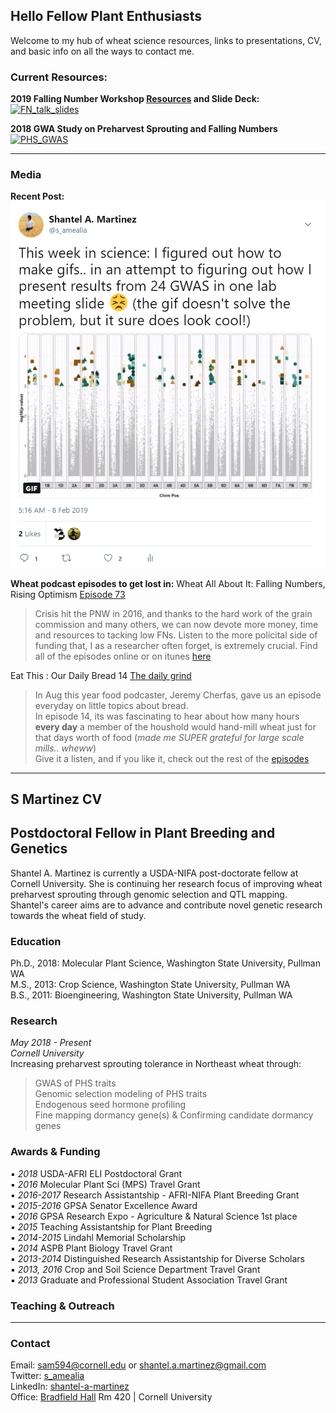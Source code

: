 ## Hello Fellow Plant Enthusiasts

Welcome to my hub of wheat science resources, links to presentations, CV, and basic info on all the ways to contact me.  

### Current Resources: 
**2019 Falling Number Workshop [Resources](https://github.com/shantel-martinez/FNWorkshop2019/blob/master/README.md) and Slide Deck:**
[![FN_talk_slides](https://github.com/shantel-martinez/Lab_Resources/blob/master/example_img/SMartinez%20FN%20Workshop%2001.30.2019.png?raw=true)](https://github.com/shantel-martinez/FNWorkshop2019/blob/master/SMartinez%20FN%20Workshop%2001.30.2019.pdf)  

**2018 GWA Study on Preharvest Sprouting and Falling Numbers**
[![PHS_GWAS](https://www.frontiersin.org/files/Articles/325955/fpls-09-00141-HTML/image_m/fpls-09-00141-g005.jpg)](https://www.frontiersin.org/articles/10.3389/fpls.2018.00141/full)  

---------
### Media 

**Recent Post:**  
[![Twitter](https://github.com/shantel-martinez/Lab_Resources/blob/master/example_img/RecentTwitterPosts.PNG?raw=true)](https://twitter.com/s_amealia/status/1093861130286571520)  

**Wheat podcast episodes to get lost in:**
Wheat All About It: Falling Numbers, Rising Optimism [Episode 73](http://wagrains.org/podcast/episode-73-falling-numbers-rising-optimism/)   
> Crisis hit the PNW in 2016, and thanks to the hard work of the grain commission and many others, we can now devote more money, time and resources to tacking low FNs. Listen to the more policital side of funding that, I as a researcher often forget, is extremely crucial. 
> Find all of the episodes online or on itunes [here](http://wagrains.org/cast/)  

Eat This : Our Daily Bread 14 [The daily grind](www.eatthispodcast.com/our-daily-bread-14/)  
> In Aug this year food podcaster, Jeremy Cherfas, gave us an episode everyday on little topics about bread.   
> In episode 14, its was fascinating to hear about how many hours **every day** a member of the houshold would hand-mill wheat just for that days worth of food (*made me SUPER grateful for large scale mills.. wheww*)  
> Give it a listen, and if you like it, check out the rest of the [episodes](https://www.eatthispodcast.com/bread/)  

---------
## S Martinez CV 
## Postdoctoral Fellow in Plant Breeding and Genetics  
Shantel A. Martinez is currently a USDA-NIFA post-doctorate fellow at Cornell University. She is continuing her research focus of improving wheat preharvest sprouting through genomic selection and QTL mapping. Shantel's career aims are to advance and contribute novel genetic research towards the wheat field of study.    

### Education 
Ph.D., 2018: Molecular Plant Science, Washington State University, Pullman WA   
M.S., 2013: Crop Science, Washington State University, Pullman WA  
B.S., 2011: Bioengineering, Washington State University, Pullman WA  

### Research  
*May 2018 - Present*  
*Cornell University*  
Increasing preharvest sprouting tolerance in Northeast wheat through:   
> GWAS of PHS traits  
> Genomic selection modeling of PHS traits  
> Endogenous seed hormone profiling  
> Fine mapping dormancy gene(s) & Confirming candidate dormancy genes  

### Awards & Funding 
▪ *2018* USDA-AFRI ELI Postdoctoral Grant  
▪ *2016* Molecular Plant Sci (MPS) Travel Grant  
▪ *2016-2017* Research Assistantship - AFRI-NIFA Plant Breeding Grant   
▪ *2015-2016* GPSA Senator Excellence Award  
▪ *2016* GPSA Research Expo - Agriculture & Natural Science 1st place  
▪ *2015* Teaching Assistantship for Plant Breeding  
▪ *2014-2015* Lindahl Memorial Scholarship  
▪ *2014* ASPB Plant Biology Travel Grant  
▪ *2013-2014* Distinguished Research Assistantship for Diverse Scholars  
▪ *2013, 2016* Crop and Soil Science Department Travel Grant  
▪ *2013* Graduate and Professional Student Association Travel Grant  

### Teaching & Outreach   




---------

### Contact  
Email: [sam594@cornell.edu](mailto:sam594@cornell.edu) or [shantel.a.martinez@gmail.com](mailto:shantel.a.martinez@gmail.com)  
Twitter: [s_amealia](https://twitter.com/s_amealia)   
LinkedIn: [shantel-a-martinez](https://www.linkedin.com/in/shantel-a-martinez/)  
Office: [Bradfield Hall](https://goo.gl/maps/Yfk3XHpH1wk) Rm 420 | Cornell University
